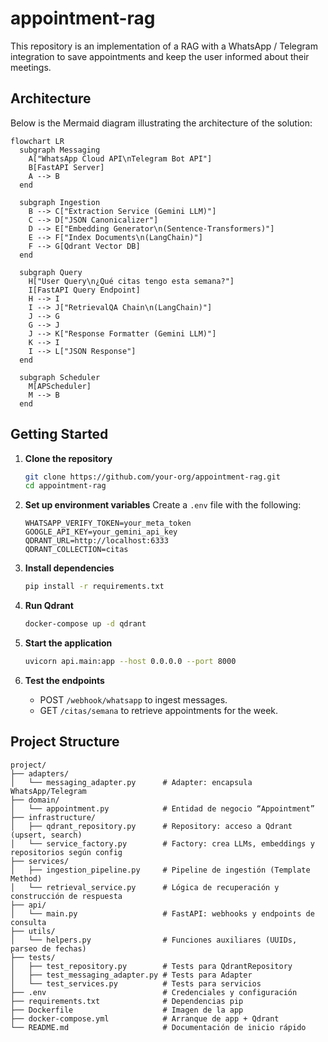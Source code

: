 # appointment-rag

This repository is an implementation of a RAG with a WhatsApp / Telegram integration to save appointments and keep the user informed about their meetings.

## Architecture

Below is the Mermaid diagram illustrating the architecture of the solution:

```mermaid
flowchart LR
  subgraph Messaging
    A["WhatsApp Cloud API\nTelegram Bot API"]
    B[FastAPI Server]
    A --> B
  end

  subgraph Ingestion
    B --> C["Extraction Service (Gemini LLM)"]
    C --> D["JSON Canonicalizer"]
    D --> E["Embedding Generator\n(Sentence-Transformers)"]
    E --> F["Index Documents\n(LangChain)"]
    F --> G[Qdrant Vector DB]
  end

  subgraph Query
    H["User Query\n¿Qué citas tengo esta semana?"]
    I[FastAPI Query Endpoint]
    H --> I
    I --> J["RetrievalQA Chain\n(LangChain)"]
    J --> G
    G --> J
    J --> K["Response Formatter (Gemini LLM)"]
    K --> I
    I --> L["JSON Response"]
  end

  subgraph Scheduler
    M[APScheduler]
    M --> B
  end
```

## Getting Started

1. **Clone the repository**

   ```bash
   git clone https://github.com/your-org/appointment-rag.git
   cd appointment-rag
   ```

2. **Set up environment variables**
   Create a `.env` file with the following:

   ```dotenv
   WHATSAPP_VERIFY_TOKEN=your_meta_token
   GOOGLE_API_KEY=your_gemini_api_key
   QDRANT_URL=http://localhost:6333
   QDRANT_COLLECTION=citas
   ```

3. **Install dependencies**

   ```bash
   pip install -r requirements.txt
   ```

4. **Run Qdrant**

   ```bash
   docker-compose up -d qdrant
   ```

5. **Start the application**

   ```bash
   uvicorn api.main:app --host 0.0.0.0 --port 8000
   ```

6. **Test the endpoints**

   * POST `/webhook/whatsapp` to ingest messages.
   * GET `/citas/semana` to retrieve appointments for the week.
## Project Structure

```plaintext
project/
├── adapters/                   
│   └── messaging_adapter.py      # Adapter: encapsula WhatsApp/Telegram  
├── domain/                     
│   └── appointment.py            # Entidad de negocio “Appointment”  
├── infrastructure/             
│   ├── qdrant_repository.py      # Repository: acceso a Qdrant (upsert, search)  
│   └── service_factory.py        # Factory: crea LLMs, embeddings y repositorios según config  
├── services/                   
│   ├── ingestion_pipeline.py     # Pipeline de ingestión (Template Method)  
│   └── retrieval_service.py      # Lógica de recuperación y construcción de respuesta  
├── api/                        
│   └── main.py                   # FastAPI: webhooks y endpoints de consulta  
├── utils/                      
│   └── helpers.py                # Funciones auxiliares (UUIDs, parseo de fechas)  
├── tests/                      
│   ├── test_repository.py        # Tests para QdrantRepository  
│   ├── test_messaging_adapter.py # Tests para Adapter  
│   └── test_services.py          # Tests para servicios  
├── .env                          # Credenciales y configuración  
├── requirements.txt              # Dependencias pip  
├── Dockerfile                    # Imagen de la app  
├── docker-compose.yml            # Arranque de app + Qdrant  
└── README.md                     # Documentación de inicio rápido
```
